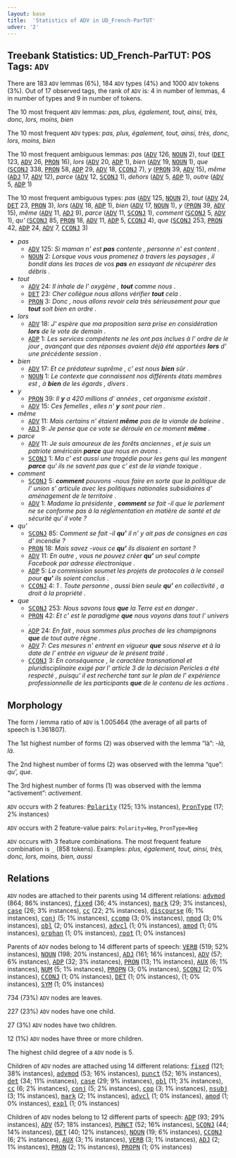 ```yaml
---
layout: base
title:  'Statistics of ADV in UD_French-ParTUT'
udver: '2'
---
```


## Treebank Statistics: UD_French-ParTUT: POS Tags: `ADV`

There are 183 `ADV` lemmas (6%), 184 `ADV` types (4%) and 1000 `ADV` tokens (3%).
Out of 17 observed tags, the rank of `ADV` is: 4 in number of lemmas, 4 in number of types and 9 in number of tokens.

The 10 most frequent `ADV` lemmas: <em>pas, plus, également, tout, ainsi, très, donc, lors, moins, bien</em>

The 10 most frequent `ADV` types:  <em>pas, plus, également, tout, ainsi, très, donc, lors, moins, bien</em>

The 10 most frequent ambiguous lemmas: <em>pas</em> (<tt><a href="fr_partut-pos-ADV.html">ADV</a></tt> 126, <tt><a href="fr_partut-pos-NOUN.html">NOUN</a></tt> 2), <em>tout</em> (<tt><a href="fr_partut-pos-DET.html">DET</a></tt> 123, <tt><a href="fr_partut-pos-ADV.html">ADV</a></tt> 26, <tt><a href="fr_partut-pos-PRON.html">PRON</a></tt> 16), <em>lors</em> (<tt><a href="fr_partut-pos-ADV.html">ADV</a></tt> 20, <tt><a href="fr_partut-pos-ADP.html">ADP</a></tt> 1), <em>bien</em> (<tt><a href="fr_partut-pos-ADV.html">ADV</a></tt> 19, <tt><a href="fr_partut-pos-NOUN.html">NOUN</a></tt> 1), <em>que</em> (<tt><a href="fr_partut-pos-SCONJ.html">SCONJ</a></tt> 338, <tt><a href="fr_partut-pos-PRON.html">PRON</a></tt> 58, <tt><a href="fr_partut-pos-ADP.html">ADP</a></tt> 29, <tt><a href="fr_partut-pos-ADV.html">ADV</a></tt> 18, <tt><a href="fr_partut-pos-CCONJ.html">CCONJ</a></tt> 7), <em>y</em> (<tt><a href="fr_partut-pos-PRON.html">PRON</a></tt> 39, <tt><a href="fr_partut-pos-ADV.html">ADV</a></tt> 15), <em>même</em> (<tt><a href="fr_partut-pos-ADJ.html">ADJ</a></tt> 17, <tt><a href="fr_partut-pos-ADV.html">ADV</a></tt> 12), <em>parce</em> (<tt><a href="fr_partut-pos-ADV.html">ADV</a></tt> 12, <tt><a href="fr_partut-pos-SCONJ.html">SCONJ</a></tt> 1), <em>dehors</em> (<tt><a href="fr_partut-pos-ADV.html">ADV</a></tt> 5, <tt><a href="fr_partut-pos-ADP.html">ADP</a></tt> 1), <em>outre</em> (<tt><a href="fr_partut-pos-ADV.html">ADV</a></tt> 5, <tt><a href="fr_partut-pos-ADP.html">ADP</a></tt> 1)

The 10 most frequent ambiguous types:  <em>pas</em> (<tt><a href="fr_partut-pos-ADV.html">ADV</a></tt> 125, <tt><a href="fr_partut-pos-NOUN.html">NOUN</a></tt> 2), <em>tout</em> (<tt><a href="fr_partut-pos-ADV.html">ADV</a></tt> 24, <tt><a href="fr_partut-pos-DET.html">DET</a></tt> 23, <tt><a href="fr_partut-pos-PRON.html">PRON</a></tt> 3), <em>lors</em> (<tt><a href="fr_partut-pos-ADV.html">ADV</a></tt> 18, <tt><a href="fr_partut-pos-ADP.html">ADP</a></tt> 1), <em>bien</em> (<tt><a href="fr_partut-pos-ADV.html">ADV</a></tt> 17, <tt><a href="fr_partut-pos-NOUN.html">NOUN</a></tt> 1), <em>y</em> (<tt><a href="fr_partut-pos-PRON.html">PRON</a></tt> 39, <tt><a href="fr_partut-pos-ADV.html">ADV</a></tt> 15), <em>même</em> (<tt><a href="fr_partut-pos-ADV.html">ADV</a></tt> 11, <tt><a href="fr_partut-pos-ADJ.html">ADJ</a></tt> 9), <em>parce</em> (<tt><a href="fr_partut-pos-ADV.html">ADV</a></tt> 11, <tt><a href="fr_partut-pos-SCONJ.html">SCONJ</a></tt> 1), <em>comment</em> (<tt><a href="fr_partut-pos-SCONJ.html">SCONJ</a></tt> 5, <tt><a href="fr_partut-pos-ADV.html">ADV</a></tt> 1), <em>qu'</em> (<tt><a href="fr_partut-pos-SCONJ.html">SCONJ</a></tt> 85, <tt><a href="fr_partut-pos-PRON.html">PRON</a></tt> 18, <tt><a href="fr_partut-pos-ADV.html">ADV</a></tt> 11, <tt><a href="fr_partut-pos-ADP.html">ADP</a></tt> 5, <tt><a href="fr_partut-pos-CCONJ.html">CCONJ</a></tt> 4), <em>que</em> (<tt><a href="fr_partut-pos-SCONJ.html">SCONJ</a></tt> 253, <tt><a href="fr_partut-pos-PRON.html">PRON</a></tt> 42, <tt><a href="fr_partut-pos-ADP.html">ADP</a></tt> 24, <tt><a href="fr_partut-pos-ADV.html">ADV</a></tt> 7, <tt><a href="fr_partut-pos-CCONJ.html">CCONJ</a></tt> 3)


* <em>pas</em>
  * <tt><a href="fr_partut-pos-ADV.html">ADV</a></tt> 125: <em>Si maman n' est <b>pas</b> contente , personne n' est content .</em>
  * <tt><a href="fr_partut-pos-NOUN.html">NOUN</a></tt> 2: <em>Lorsque vous vous promenez à travers les paysages , il bondit dans les traces de vos <b>pas</b> en essayant de récupérer des débris .</em>
* <em>tout</em>
  * <tt><a href="fr_partut-pos-ADV.html">ADV</a></tt> 24: <em>Il inhale de l' oxygène , <b>tout</b> comme nous .</em>
  * <tt><a href="fr_partut-pos-DET.html">DET</a></tt> 23: <em>Cher collègue nous allons vérifier <b>tout</b> cela .</em>
  * <tt><a href="fr_partut-pos-PRON.html">PRON</a></tt> 3: <em>Donc , nous allons revoir cela très sérieusement pour que <b>tout</b> soit bien en ordre .</em>
* <em>lors</em>
  * <tt><a href="fr_partut-pos-ADV.html">ADV</a></tt> 18: <em>J' espère que ma proposition sera prise en considération <b>lors</b> de le vote de demain .</em>
  * <tt><a href="fr_partut-pos-ADP.html">ADP</a></tt> 1: <em>Les services compétents ne les ont pas inclues à l' ordre de le jour , avançant que des réponses avaient déjà été apportées <b>lors</b> d' une précédente session .</em>
* <em>bien</em>
  * <tt><a href="fr_partut-pos-ADV.html">ADV</a></tt> 17: <em>Et ce prédateur suprême , c' est nous <b>bien</b> sûr .</em>
  * <tt><a href="fr_partut-pos-NOUN.html">NOUN</a></tt> 1: <em>Le contexte que connaissent nos différents états membres est , à <b>bien</b> de les égards , divers .</em>
* <em>y</em>
  * <tt><a href="fr_partut-pos-PRON.html">PRON</a></tt> 39: <em>Il <b>y</b> a 420 millions d' années , cet organisme existait .</em>
  * <tt><a href="fr_partut-pos-ADV.html">ADV</a></tt> 15: <em>Ces femelles , elles n' <b>y</b> sont pour rien .</em>
* <em>même</em>
  * <tt><a href="fr_partut-pos-ADV.html">ADV</a></tt> 11: <em>Mais certains n' étaient <b>même</b> pas de la viande de baleine .</em>
  * <tt><a href="fr_partut-pos-ADJ.html">ADJ</a></tt> 9: <em>Je pense que ce vote se déroule en ce moment <b>même</b> .</em>
* <em>parce</em>
  * <tt><a href="fr_partut-pos-ADV.html">ADV</a></tt> 11: <em>Je suis amoureux de les forêts anciennes , et je suis un patriote américain <b>parce</b> que nous en avons .</em>
  * <tt><a href="fr_partut-pos-SCONJ.html">SCONJ</a></tt> 1: <em>Ma c' est aussi une tragédie pour les gens qui les mangent <b>parce</b> qu' ils ne savent pas que c' est de la viande toxique .</em>
* <em>comment</em>
  * <tt><a href="fr_partut-pos-SCONJ.html">SCONJ</a></tt> 5: <em><b>comment</b> pouvons -nous faire en sorte que la politique de l' union s' articule avec les politiques nationales subsidiaires d' aménagement de le territoire .</em>
  * <tt><a href="fr_partut-pos-ADV.html">ADV</a></tt> 1: <em>Madame la présidente , <b>comment</b> se fait -il que le parlement ne se conforme pas à la réglementation en matière de santé et de sécurité qu' il vote ?</em>
* <em>qu'</em>
  * <tt><a href="fr_partut-pos-SCONJ.html">SCONJ</a></tt> 85: <em>Comment se fait -il <b>qu'</b> il n' y ait pas de consignes en cas d' incendie ?</em>
  * <tt><a href="fr_partut-pos-PRON.html">PRON</a></tt> 18: <em>Mais savez -vous ce <b>qu'</b> ils disaient en sortant ?</em>
  * <tt><a href="fr_partut-pos-ADV.html">ADV</a></tt> 11: <em>En outre , vous ne pouvez créer <b>qu'</b> un seul compte Facebook par adresse électronique .</em>
  * <tt><a href="fr_partut-pos-ADP.html">ADP</a></tt> 5: <em>La commission soumet les projets de protocoles à le conseil pour <b>qu'</b> ils soient conclus .</em>
  * <tt><a href="fr_partut-pos-CCONJ.html">CCONJ</a></tt> 4: <em>1 . Toute personne , aussi bien seule <b>qu'</b> en collectivité , a droit à la propriété .</em>
* <em>que</em>
  * <tt><a href="fr_partut-pos-SCONJ.html">SCONJ</a></tt> 253: <em>Nous savons tous <b>que</b> la Terre est en danger .</em>
  * <tt><a href="fr_partut-pos-PRON.html">PRON</a></tt> 42: <em>Et c' est le paradigme <b>que</b> nous voyons dans tout l' univers .</em>
  * <tt><a href="fr_partut-pos-ADP.html">ADP</a></tt> 24: <em>En fait , nous sommes plus proches de les champignons <b>que</b> de tout autre règne .</em>
  * <tt><a href="fr_partut-pos-ADV.html">ADV</a></tt> 7: <em>Ces mesures n' entrent en vigueur <b>que</b> sous réserve et à la date de l' entrée en vigueur de le présent traité .</em>
  * <tt><a href="fr_partut-pos-CCONJ.html">CCONJ</a></tt> 3: <em>En conséquence , le caractère transnational et pluridisciplinaire exigé par l' article 3 de la décision Pericles a été respecté , puisqu' il est recherché tant sur le plan de l' expérience professionnelle de les participants <b>que</b> de le contenu de les actions .</em>

## Morphology

The form / lemma ratio of `ADV` is 1.005464 (the average of all parts of speech is 1.361807).

The 1st highest number of forms (2) was observed with the lemma “là”: <em>-là, là</em>.

The 2nd highest number of forms (2) was observed with the lemma “que”: <em>qu', que</em>.

The 3rd highest number of forms (1) was observed with the lemma “activement”: <em>activement</em>.

`ADV` occurs with 2 features: <tt><a href="fr_partut-feat-Polarity.html">Polarity</a></tt> (125; 13% instances), <tt><a href="fr_partut-feat-PronType.html">PronType</a></tt> (17; 2% instances)

`ADV` occurs with 2 feature-value pairs: `Polarity=Neg`, `PronType=Neg`

`ADV` occurs with 3 feature combinations.
The most frequent feature combination is `_` (858 tokens).
Examples: <em>plus, également, tout, ainsi, très, donc, lors, moins, bien, aussi</em>


## Relations

`ADV` nodes are attached to their parents using 14 different relations: <tt><a href="fr_partut-dep-advmod.html">advmod</a></tt> (864; 86% instances), <tt><a href="fr_partut-dep-fixed.html">fixed</a></tt> (36; 4% instances), <tt><a href="fr_partut-dep-mark.html">mark</a></tt> (29; 3% instances), <tt><a href="fr_partut-dep-case.html">case</a></tt> (26; 3% instances), <tt><a href="fr_partut-dep-cc.html">cc</a></tt> (22; 2% instances), <tt><a href="fr_partut-dep-discourse.html">discourse</a></tt> (6; 1% instances), <tt><a href="fr_partut-dep-conj.html">conj</a></tt> (5; 1% instances), <tt><a href="fr_partut-dep-ccomp.html">ccomp</a></tt> (3; 0% instances), <tt><a href="fr_partut-dep-nmod.html">nmod</a></tt> (3; 0% instances), <tt><a href="fr_partut-dep-obl.html">obl</a></tt> (2; 0% instances), <tt><a href="fr_partut-dep-advcl.html">advcl</a></tt> (1; 0% instances), <tt><a href="fr_partut-dep-amod.html">amod</a></tt> (1; 0% instances), <tt><a href="fr_partut-dep-orphan.html">orphan</a></tt> (1; 0% instances), <tt><a href="fr_partut-dep-root.html">root</a></tt> (1; 0% instances)

Parents of `ADV` nodes belong to 14 different parts of speech: <tt><a href="fr_partut-pos-VERB.html">VERB</a></tt> (519; 52% instances), <tt><a href="fr_partut-pos-NOUN.html">NOUN</a></tt> (198; 20% instances), <tt><a href="fr_partut-pos-ADJ.html">ADJ</a></tt> (161; 16% instances), <tt><a href="fr_partut-pos-ADV.html">ADV</a></tt> (57; 6% instances), <tt><a href="fr_partut-pos-ADP.html">ADP</a></tt> (32; 3% instances), <tt><a href="fr_partut-pos-PRON.html">PRON</a></tt> (13; 1% instances), <tt><a href="fr_partut-pos-AUX.html">AUX</a></tt> (6; 1% instances), <tt><a href="fr_partut-pos-NUM.html">NUM</a></tt> (5; 1% instances), <tt><a href="fr_partut-pos-PROPN.html">PROPN</a></tt> (3; 0% instances), <tt><a href="fr_partut-pos-SCONJ.html">SCONJ</a></tt> (2; 0% instances), <tt><a href="fr_partut-pos-CCONJ.html">CCONJ</a></tt> (1; 0% instances), <tt><a href="fr_partut-pos-DET.html">DET</a></tt> (1; 0% instances),  (1; 0% instances), <tt><a href="fr_partut-pos-SYM.html">SYM</a></tt> (1; 0% instances)

734 (73%) `ADV` nodes are leaves.

227 (23%) `ADV` nodes have one child.

27 (3%) `ADV` nodes have two children.

12 (1%) `ADV` nodes have three or more children.

The highest child degree of a `ADV` node is 5.

Children of `ADV` nodes are attached using 14 different relations: <tt><a href="fr_partut-dep-fixed.html">fixed</a></tt> (121; 38% instances), <tt><a href="fr_partut-dep-advmod.html">advmod</a></tt> (53; 16% instances), <tt><a href="fr_partut-dep-punct.html">punct</a></tt> (52; 16% instances), <tt><a href="fr_partut-dep-det.html">det</a></tt> (34; 11% instances), <tt><a href="fr_partut-dep-case.html">case</a></tt> (29; 9% instances), <tt><a href="fr_partut-dep-obl.html">obl</a></tt> (11; 3% instances), <tt><a href="fr_partut-dep-cc.html">cc</a></tt> (6; 2% instances), <tt><a href="fr_partut-dep-conj.html">conj</a></tt> (5; 2% instances), <tt><a href="fr_partut-dep-cop.html">cop</a></tt> (3; 1% instances), <tt><a href="fr_partut-dep-nsubj.html">nsubj</a></tt> (3; 1% instances), <tt><a href="fr_partut-dep-mark.html">mark</a></tt> (2; 1% instances), <tt><a href="fr_partut-dep-advcl.html">advcl</a></tt> (1; 0% instances), <tt><a href="fr_partut-dep-amod.html">amod</a></tt> (1; 0% instances), <tt><a href="fr_partut-dep-expl.html">expl</a></tt> (1; 0% instances)

Children of `ADV` nodes belong to 12 different parts of speech: <tt><a href="fr_partut-pos-ADP.html">ADP</a></tt> (93; 29% instances), <tt><a href="fr_partut-pos-ADV.html">ADV</a></tt> (57; 18% instances), <tt><a href="fr_partut-pos-PUNCT.html">PUNCT</a></tt> (52; 16% instances), <tt><a href="fr_partut-pos-SCONJ.html">SCONJ</a></tt> (44; 14% instances), <tt><a href="fr_partut-pos-DET.html">DET</a></tt> (40; 12% instances), <tt><a href="fr_partut-pos-NOUN.html">NOUN</a></tt> (19; 6% instances), <tt><a href="fr_partut-pos-CCONJ.html">CCONJ</a></tt> (6; 2% instances), <tt><a href="fr_partut-pos-AUX.html">AUX</a></tt> (3; 1% instances), <tt><a href="fr_partut-pos-VERB.html">VERB</a></tt> (3; 1% instances), <tt><a href="fr_partut-pos-ADJ.html">ADJ</a></tt> (2; 1% instances), <tt><a href="fr_partut-pos-PRON.html">PRON</a></tt> (2; 1% instances), <tt><a href="fr_partut-pos-PROPN.html">PROPN</a></tt> (1; 0% instances)

